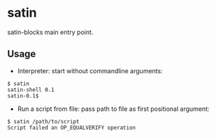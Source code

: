 satin
=====

satin-blocks main entry point.

Usage
-----

- Interpreter: start without commandline arguments:
```
$ satin
satin-shell 0.1
satin-0.1$
```

- Run a script from file: pass path to file as first positional argument:
```
$ satin /path/to/script
Script failed an OP_EQUALVERIFY operation
```